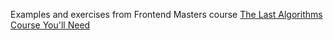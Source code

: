 Examples and exercises from Frontend Masters course [The Last Algorithms Course You'll Need](https://frontendmasters.com/courses/algorithms/)
